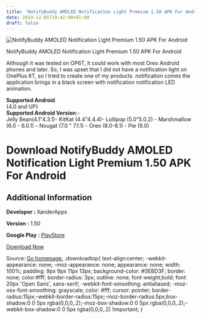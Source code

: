 ```yaml
---
title: 'NotifyBuddy AMOLED Notification Light Premium 1.50 APK For Android'
date: 2019-12-05T19:42:00+01:00
draft: false
---
```


![NotifyBuddy AMOLED Notification Light Premium 1.50 APK For Android](https://i2.wp.com/apkhome.net/wp-content/uploads/2019/12/NotifyBuddy-AMOLED-Notification-Light-Premium-1.50.png "NotifyBuddy AMOLED Notification Light Premium 1.50 APK For Android")

  

NotifyBuddy AMOLED Notification Light Premium 1.50 APK For Android

Although it was tested on OP6T, it could work with most Oreo Android phones and later. So, I was upset that I did not have a notification light on OnePlus 6T, so I tried to create one of my products. notification comes the application brings in a black screen with notification notification LED animation.

**Supported Android**  
{4.0 and UP}  
**Supported Android Version**:-  
Jelly Bean(4.1"4.3.1)- KitKat (4.4"4.4.4)- Lollipop (5.0"5.0.2) - Marshmallow (6.0 - 6.0.1) - Nougat (7.0 " 7.1.1) - Oreo (8.0-8.1) - Pie (9.0)

Download NotifyBuddy AMOLED Notification Light Premium 1.50 APK For Android
===========================================================================

Additional Information
----------------------

**Developer :** XanderApps

**Version :** 1.50

**Google Play :** [PlayStore](https://play.google.com/store/apps/details?id=com.xander.android.notifybuddy)

  

[Download Now](https://store4app.co/post/notifybuddy-amoled-notification-light-premium-1-50-apk-for-android_1575536979)

  
Source: [Go homepage.](https://store4app.co/post/notifybuddy-amoled-notification-light-premium-1-50-apk-for-android_1575536979) .downloadtop{ text-align:center; -webkit-appearance: none; -moz-appearance: none; appearance: none; width: 100%; padding: 9px 9px 11px 13px; background-color: #0EBD3F; border: none; color:#fff; border-radius: 3px; outline: none; font-weight;bold; font: 20px 'Open Sans', sans-serif; -webkit-font-smoothing: antialiased; -moz-osx-font-smoothing: grayscale; color: #fff; cursor: pointer; border-radius:15px;-webkit-border-radius:15px;-moz-border-radius:5px;box-shadow:0 0 5px rgba(0,0,0,.2);-moz-box-shadow:0 0 5px rgba(0,0,0,.2);-webkit-box-shadow:0 0 5px rgba(0,0,0,.2) !important; }